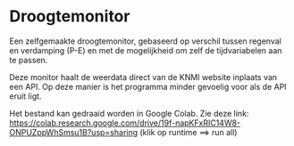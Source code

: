 # Droogtemonitor
Een zelfgemaakte droogtemonitor, gebaseerd op verschil tussen regenval en verdamping (P-E) en met de mogelijkheid om zelf de tijdvariabelen aan te passen.

Deze monitor haalt de weerdata direct van de KNMI website inplaats van een API. Op deze manier is het programma minder gevoelig voor als de API eruit ligt. 

Het bestand kan gedraaid worden in Google Colab. Zie deze link: https://colab.research.google.com/drive/19f-napKFxRIC14W8-ONPUZppWhSmsu1B?usp=sharing 
(klik op runtime ==> run all)

